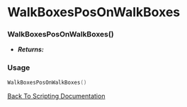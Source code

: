 # WalkBoxesPosOnWalkBoxes

### WalkBoxesPosOnWalkBoxes()
- ***Returns:*** 

### Usage

```Lua
WalkBoxesPosOnWalkBoxes()
```


[Back To Scripting Documentation](../README.md)

